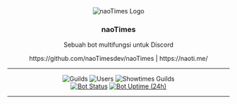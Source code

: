<div align="center">
  <img alt="naoTimes Logo" src="https://naoti.me/assets/img/nt192.png" />
  
  <h3>naoTimes</h3>
  <p>Sebuah bot multifungsi untuk Discord</p>
  https://github.com/naoTimesdev/naoTimes |
  https://naoti.me/
</div>

---

<div align="center">
  <p align="center">
    <img src="https://img.shields.io/endpoint?color=%231c7d9a&logo=discord&logoColor=white&style=for-the-badge&url=https%3A%2F%2Fapi.ihateani.me%2Fshield%2Fserver" data-origin="https://img.shields.io/endpoint?color=%231c7d9a&logo=discord&logoColor=white&style=for-the-badge&url=https%3A%2F%2Fapi.ihateani.me%2Fshield%2Fserver" alt="Guilds">
    <img src="https://img.shields.io/endpoint?color=%231c7d9a&logo=discord&logoColor=white&style=for-the-badge&url=https%3A%2F%2Fapi.ihateani.me%2Fshield%2Fpengguna" data-origin="https://img.shields.io/endpoint?color=%231c7d9a&logo=discord&logoColor=white&style=for-the-badge&url=https%3A%2F%2Fapi.ihateani.me%2Fshield%2Fpengguna" alt="Users">
    <img src="https://img.shields.io/endpoint?color=%231c7d9a&logo=discord&logoColor=white&style=for-the-badge&url=https%3A%2F%2Fapi.ihateani.me%2Fshield%2Fshowtimes" data-origin="https://img.shields.io/endpoint?color=%231c7d9a&logo=discord&logoColor=white&style=for-the-badge&url=https%3A%2F%2Fapi.ihateani.me%2Fshield%2Fshowtimes" alt="Showtimes Guilds">
    <br />
    <a href="https://status.n4o.xyz/?monitor=naotimes-bot"><img src="https://status.n4o.xyz/badge/naotimes-bot/status?labelColor=555&color=&style=for-the-badge&label=Bot%20Status" alt="Bot Status"></a>
    <a href="https://status.n4o.xyz/?monitor=naotimes-bot"><img alt="Bot Uptime (24h)" src="https://status.n4o.xyz/badge/naotimes-bot/uptime?labelColor=555&color=7254aa&style=for-the-badge&label=Uptime%20(24h)&sinceLast=86400&hideDuration=true"></a>
    <!-- <a href="https://status.n4o.xyz/?monitor=naotimes-bot"><img alt="Bot Response Time" src="https://status.n4o.xyz/api/badge/8/ping/24?style=for-the-badge&labelSuffix=h"></a> -->
   </p>
</div>

---
